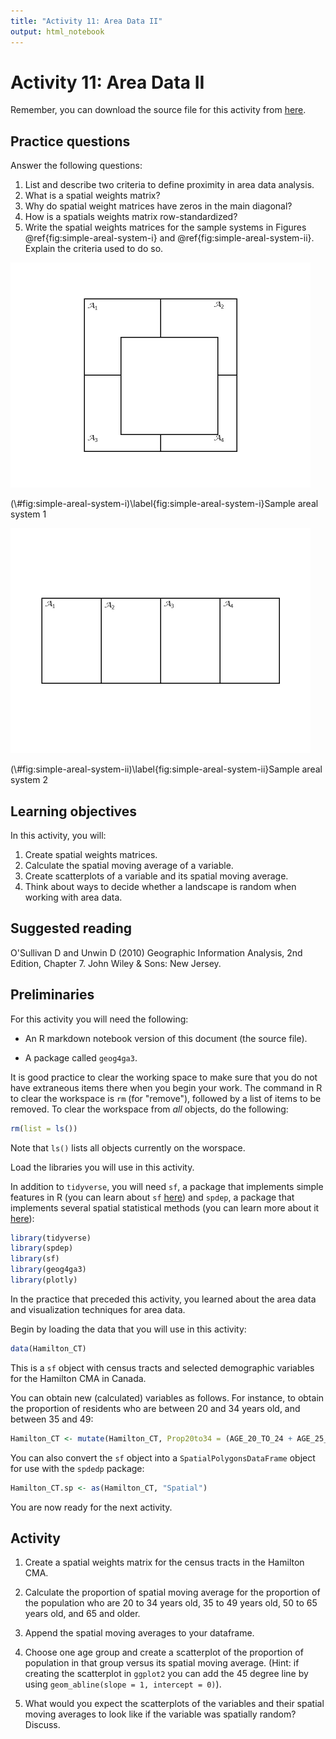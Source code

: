 ```yaml
---
title: "Activity 11: Area Data II"
output: html_notebook
---
```


# Activity 11: Area Data II

Remember, you can download the source file for this activity from [here](https://github.com/paezha/Spatial-Statistics-Course).

## Practice questions

Answer the following questions:

1. List and describe two criteria to define proximity in area data analysis.
2. What is a spatial weights matrix?
3. Why do spatial weight matrices have zeros in the main diagonal?
4. How is a spatials weights matrix row-standardized?
4. Write the spatial weights matrices for the sample systems in Figures \@ref{fig:simple-areal-system-i} and \@ref{fig:simple-areal-system-ii}. Explain the criteria used to do so.

<div class="figure">
<img src="Area-Data-II-Activity-Figure-1.jpg" alt="\label{fig:simple-areal-system-i}Sample areal system 1" width="480" />
<p class="caption">(\#fig:simple-areal-system-i)\label{fig:simple-areal-system-i}Sample areal system 1</p>
</div>


<div class="figure">
<img src="Area-Data-II-Activity-Figure-2.jpg" alt="\label{fig:simple-areal-system-ii}Sample areal system 2" width="480" />
<p class="caption">(\#fig:simple-areal-system-ii)\label{fig:simple-areal-system-ii}Sample areal system 2</p>
</div>

## Learning objectives

In this activity, you will:

1. Create spatial weights matrices.
2. Calculate the spatial moving average of a variable.
2. Create scatterplots of a variable and its spatial moving average.
3. Think about ways to decide whether a landscape is random when working with area data.

## Suggested reading

O'Sullivan D and Unwin D (2010) Geographic Information Analysis, 2nd Edition, Chapter 7. John Wiley & Sons: New Jersey.

## Preliminaries

For this activity you will need the following:

* An R markdown notebook version of this document (the source file).

* A package called `geog4ga3`.

It is good practice to clear the working space to make sure that you do not have extraneous items there when you begin your work. The command in R to clear the workspace is `rm` (for "remove"), followed by a list of items to be removed. To clear the workspace from _all_ objects, do the following:

```r
rm(list = ls())
```

Note that `ls()` lists all objects currently on the worspace.

Load the libraries you will use in this activity. 

In addition to `tidyverse`, you will need `sf`, a package that implements simple features in R (you can learn about `sf` [here](https://cran.r-project.org/web/packages/sf/vignettes/sf1.html)) and `spdep`, a package that implements several spatial statistical methods (you can learn more about it [here](https://cran.r-project.org/web/packages/spdep/index.html)):

```r
library(tidyverse)
library(spdep)
library(sf)
library(geog4ga3)
library(plotly)
```

In the practice that preceded this activity, you learned about the area data and visualization techniques for area data.

Begin by loading the data that you will use in this activity:

```r
data(Hamilton_CT)
```

This is a `sf` object with census tracts and selected demographic variables for the Hamilton CMA in Canada.

You can obtain new (calculated) variables as follows. For instance, to obtain the proportion of residents who are between 20 and 34 years old, and between 35 and 49:

```r
Hamilton_CT <- mutate(Hamilton_CT, Prop20to34 = (AGE_20_TO_24 + AGE_25_TO_29 + AGE_30_TO_34)/POPULATION, Prop35to49 = (AGE_35_TO_39 + AGE_40_TO_44 + AGE_45_TO_49)/POPULATION)
```

You can also convert the `sf` object into a `SpatialPolygonsDataFrame` object for use with the `spdedp` package:

```r
Hamilton_CT.sp <- as(Hamilton_CT, "Spatial")
```

You are now ready for the next activity.

## Activity

1. Create a spatial weights matrix for the census tracts in the Hamilton CMA.

2. Calculate the proportion of spatial moving average for the proportion of the population who are 20 to 34 years old, 35 to 49 years old, 50 to 65 years old, and 65 and older.

3. Append the spatial moving averages to your dataframe.

4. Choose one age group and create a scatterplot of the proportion of population in that group versus its spatial moving average. (Hint: if creating the scatterplot in `ggplot2` you can add the 45 degree line by using `geom_abline(slope = 1, intercept = 0)`).

5. What would you expect the scatterplots of the variables and their spatial moving averages to look like if the variable was spatially random? Discuss.
